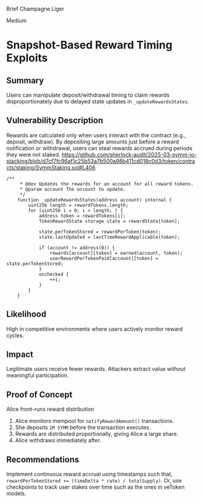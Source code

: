Brief Champagne Liger

Medium

# Snapshot-Based Reward Timing Exploits

## Summary
Users can manipulate deposit/withdrawal timing to claim rewards disproportionately due to delayed state updates in `_updateRewardsStates`.

## Vulnerability Description
Rewards are calculated only when users interact with the contract (e.g., deposit, withdraw). By depositing large amounts just before a reward notification or withdrawal, users can steal rewards accrued during periods they were not staked.
https://github.com/sherlock-audit/2025-03-symm-io-stacking/blob/d7cf7fc96af1c25b53a7b500a98b411cd018c0d3/token/contracts/staking/SymmStaking.sol#L406
```solidity
/**
	 * @dev Updates the rewards for an account for all reward tokens.
	 * @param account The account to update.
	 */
	function _updateRewardsStates(address account) internal {
		uint256 length = rewardTokens.length;
		for (uint256 i = 0; i < length; ) {
			address token = rewardTokens[i];
			TokenRewardState storage state = rewardState[token];

			state.perTokenStored = rewardPerToken(token);
			state.lastUpdated = lastTimeRewardApplicable(token);

			if (account != address(0)) {
				rewards[account][token] = earned(account, token);
				userRewardPerTokenPaid[account][token] = state.perTokenStored;
			}
			unchecked {
				++i;
			}
		}
	}
```

## Likelihood
High in competitive environments where users actively monitor reward cycles.

## Impact
Legitimate users receive fewer rewards. Attackers extract value without meaningful participation.

## Proof of Concept

Alice front-runs reward distribution
1. Alice monitors mempool for `notifyRewardAmount()` transactions.
2. She deposits `1M SYMM` before the transaction executes.
3. Rewards are distributed proportionally, giving Alice a large share.
4. Alice withdraws immediately after.

## Recommendations
Implement continuous reward accrual using timestamps such that, `rewardPerTokenStored += (timeDelta * rate) / totalSupply)`. Or, use checkpoints to track user stakes over time such as the ones in veToken models.


